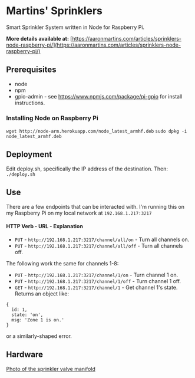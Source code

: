 # Martins' Sprinklers
Smart Sprinkler System written in Node for Raspberry Pi.

**More details available at:** [https://aaronmartins.com/articles/sprinklers-node-raspberry-pi/](https://aaronmartins.com/articles/sprinklers-node-raspberry-pi/)

## Prerequisites
* node
* npm
* gpio-admin - see https://www.npmjs.com/package/pi-gpio for install instructions.

### Installing Node on Raspberry Pi
`wget http://node-arm.herokuapp.com/node_latest_armhf.deb`
`sudo dpkg -i node_latest_armhf.deb`

## Deployment
Edit deploy.sh, specifically the IP address of the destination. Then:
`./deploy.sh`

## Use
There are a few endpoints that can be interacted with. I'm running this on my Raspberry Pi on my local network at `192.168.1.217:3217`

#### HTTP Verb  - URL - Explanation
* `PUT` - `http://192.168.1.217:3217/channel/all/on` - Turn all channels on.
* `PUT` - `http://192.168.1.217:3217/channel/all/off` - Turn all channels off.

The following work the same for channels 1-8:
* `PUT` - `http://192.168.1.217:3217/channel/1/on` - Turn channel 1 on.
* `PUT` - `http://192.168.1.217:3217/channel/1/off` - Turn channel 1 off.
* `GET` - `http://192.168.1.217:3217/channel/1` - Get channel 1's state.
Returns an object like:
```
{
  id: 1,
  state: 'on',
  msg: 'Zone 1 is on.'
}
```
or a similarly-shaped error.


## Hardware
[Photo of the sprinkler valve manifold](https://goo.gl/photos/eYZANNdi633yRVty7)
